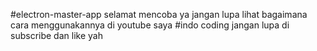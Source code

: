 #electron-master-app
selamat mencoba ya jangan lupa lihat bagaimana cara menggunakannya di youtube saya 
#indo coding
jangan lupa di subscribe dan like yah
#